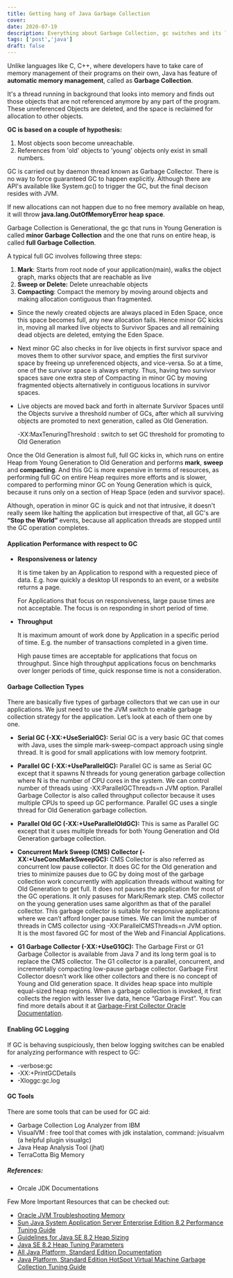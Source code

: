 ```yaml
---
title: Getting hang of Java Garbage Collection
cover: 
date: 2020-07-19
description: Everything about Garbage Collection, gc switches and its logs monitoring tools
tags: ['post','java']
draft: false
---
```


Unlike languages like C, C++, where developers have to take care of memory management of their programs on their own, Java has feature of **automatic memory management**, called as **Garbage Collection**. 

It's a thread running in background that looks into memory and finds out those objects that are not referenced anymore by any part of the program. These unreferenced Objects are deleted, and the space is reclaimed for allocation to other objects.

>
**GC is based on a couple of hypothesis:**
1. Most objects soon become unreachable.
2. References from 'old' objects to 'young' objects only exist in small numbers.


GC is carried out by daemon thread known as Garbage Collector. There is no way to force guaranteed GC to happen explicitly. Although there are API's available like System.gc() to trigger the GC, but the final decison resides with JVM.

If new allocations can not happen due to no free memory available on heap, it will throw **java.lang.OutOfMemoryError heap space**.

Garbage Collection is Generational, the gc that runs in Young Generation is called **minor Garbage Collection** and the one that runs on entire heap, is called **full Garbage Collection**. 

>
A typical full GC involves following three steps:
1. **Mark**: Starts from root node of your application(main), walks the object graph, marks objects that are reachable as live
2. **Sweep or Delete:** Delete unreachable objects
3. **Compacting**: Compact the memory by moving around objects and making allocation contiguous than fragmented.

  - Since the newly created objects are always placed in Eden Space, once this space becomes full, any new allocation fails. Hence minor GC kicks in, moving all marked live objects to Survivor Spaces and all remaining dead objects are deleted, emtying the Eden Space.
  - Next minor GC also checks in for live objects in first survivor space and moves them to other survivor space, and empties the first survivor space by freeing up unreferenced objects, and vice-versa. So at a time, one of the survivor space is always empty. Thus, having two survivor spaces save one extra step of Compacting in minor GC by moving fragmented objects alternatively in contiguous locations in survivor spaces.
  - Live objects are moved back and forth in alternate Survivor Spaces until the Objects survive a threshold number of GCs, after which all surviving objects are promoted to next generation, called as Old Generation.
    
    -XX:MaxTenuringThreshold : switch to set GC threshold for promoting to Old Generation 

Once the Old Generation is almost full, full GC kicks in, which runs on entire Heap from Young Generation to Old Generation and performs **mark**, **sweep** and **compacting**. And this GC is more expensive in terms of resources, as performing full GC on entire Heap requires more efforts and is slower, compared to performing minor GC on Young Generation which is quick, because it runs only on a section of Heap Space (eden and survivor space). 

Although, operation in minor GC is quick and not that intrusive, it doesn't really seem like halting the application but irrespective of that, all GC's are **“Stop the World”** events, because all application threads are stopped until the GC operation completes. 

#### Application Performance with respect to GC

- **Responsiveness or latency**

  It is time taken by an Application to respond with a requested piece of data. E.g. how quickly a desktop UI responds to an event, or a website returns a page.

  For Applications that focus on responsiveness, large pause times are not acceptable. The focus is on responding in short period of time.

- **Throughput**
  
  It is maximum amount of work done by Application in a specific period of time. E.g. the number of transactions completed in a given time.

  High pause times are acceptable for applications that focus on throughput. Since high throughput applications focus on benchmarks over longer periods of time, quick response time is not a consideration.

#### Garbage Collection Types

There are basically five types of garbage collectors that we can use in our applications. We just need to use the JVM switch to enable garbage collection strategy for the application. Let’s look at each of them one by one.

- **Serial GC (-XX:+UseSerialGC):** Serial GC is a very basic GC that comes with Java, uses the simple mark-sweep-compact approach using single thread. It is good for small applications with low memory footprint.

- **Parallel GC (-XX:+UseParallelGC):** Parallel GC is same as Serial GC except that it spawns N threads for young generation garbage collection where N is the number of CPU cores in the system. We can control number of threads using -XX:ParallelGCThreads=n JVM option. Parallel Garbage Collector is also called throughput collector because it uses multiple CPUs to speed up GC performance. Parallel GC uses a single thread for Old Generation garbage collection.

- **Parallel Old GC (-XX:+UseParallelOldGC):** This is same as Parallel GC except that it uses multiple threads for both Young Generation and Old Generation garbage collection.

- **Concurrent Mark Sweep (CMS) Collector (-XX:+UseConcMarkSweepGC):** CMS Collector is also referred as concurrent low pause collector. It does GC for the Old generation and tries to minimize pauses due to GC by doing most of the garbage collection work concurrently with application threads without waiting for Old Generation to get full. It does not pauses the application for most of the GC operations. It only pasuses for Mark/Remark step. CMS collector on the young generation uses same algorithm as that of the parallel collector. This garbage collector is suitable for responsive applications where we can’t afford longer pause times. We can limit the number of threads in CMS collector using -XX:ParallelCMSThreads=n JVM option. It is the most favored GC for most of the Web and Financial Applications.

- **G1 Garbage Collector (-XX:+UseG1GC):** The Garbage First or G1 Garbage Collector is available from Java 7 and its long term goal is to replace the CMS collector. The G1 collector is a parallel, concurrent, and incrementally compacting low-pause garbage collector. Garbage First Collector doesn’t work like other collectors and there is no concept of Young and Old generation space. It divides heap space into multiple equal-sized heap regions. When a garbage collection is invoked, it first collects the region with lesser live data, hence “Garbage First”. You can find more details about it at [Garbage-First Collector Oracle Documentation](https://docs.oracle.com/javase/9/gctuning/garbage-first-garbage-collector.htm#JSGCT-GUID-082C967F-2DAC-4B59-8A81-0CEC6EEB9016).

#### Enabling GC Logging

If GC is behaving suspiciously, then below logging switches can be enabled for analyzing performance with respect to GC:
  -  -verbose:gc
  -  -XX:+PrintGCDetails
  -  -Xloggc:gc.log

#### GC Tools

There are some tools that can be used for GC aid:
- Garbage Collection Log Analyzer from IBM
- VisualVM : free tool that comes with jdk instalation, command: jvisualvm (a helpful plugin visualgc)
- Java Heap Analysis Tool (jhat)
- TerraCotta Big Memory

>
##### References: 
>
- Orcale JDK Documentations
>
Few More Important Resources that can be checked out:
   - [Oracle JVM Troubleshooting Memory](https://www.oracle.com/webfolder/technetwork/tutorials/mooc/JVM_Troubleshooting/week1/lesson1.pdf)
   - [Sun Java System Application Server Enterprise Edition 8.2 Performance Tuning Guide](https://docs.oracle.com/cd/E19900-01/819-4742/index.html)
   - [Guidelines for Java SE 8.2 Heap Sizing](https://docs.oracle.com/cd/E19900-01/819-4742/abeij/index.html)
   - [Java SE 8.2 Heap Tuning Parameters](https://docs.oracle.com/cd/E19900-01/819-4742/abeik/index.html)
   - [All Java Platform, Standard Edition Documentation](https://docs.oracle.com/en/java/javase/index.html)
   - [Java Platform, Standard Edition HotSpot Virtual Machine Garbage Collection Tuning Guide](https://docs.oracle.com/javase/9/gctuning/introduction-garbage-collection-tuning.htm#JSGCT-GUID-326EB4CF-8C8C-4267-8355-21AB04F0D304)